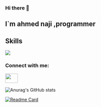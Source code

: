 ### Hi there 👋

## I`m ahmed naji ,programmer

<!--
**Ahmed-naji/Ahmed-naji** is a ✨ _special_ ✨ repository because its `README.md` (this file) appears on your GitHub profile.

Here are some ideas to get you started:

- 🔭 I’m currently working on ...
- 🌱 I’m currently learning ...
- 👯 I’m looking to collaborate on ...
- 🤔 I’m looking for help with ...
- 💬 Ask me about ...
- 📫 How to reach me: ...
- 😄 Pronouns: ...
- ⚡ Fun fact: ...
-->

## Skills

<p align="start">
  <a href="https://skillicons.dev">
    <img src="https://skillicons.dev/icons?i=vscode,react,laravel,html,css,js,cpp,flutter,php,py"/>
  </a>
</p>

<h3 align="left">Connect with me:</h3>
<p align="left">
<a href="your link" target="blank"><img align="center" src="https://skillicons.dev/icons?i=instagram" alt="" height="30" width="40" /></a>
</p>

<!--aaaaaaa-->
![Anurag's GitHub stats](https://github-readme-stats.vercel.app/api?username=Ahmed-naji&show_icons=true&theme=dark)




[![Readme Card](https://github-readme-stats.vercel.app/api/pin/?username=Ahmed-naji&repo=github-readme-stats&theme=transparent)](https://github.com/anuraghazra/github-readme-stats)
